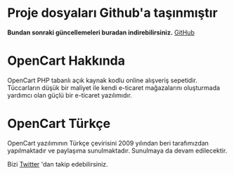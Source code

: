 # Proje dosyaları Github'a taşınmıştır #
**Bundan sonraki güncellemeleri buradan indirebilirsiniz.**
[GitHub](https://github.com/e-piksel/opencart-tr)

# OpenCart Hakkında #
OpenCart PHP tabanlı açık kaynak kodlu online alışveriş sepetidir. Tüccarların düşük bir maliyet ile kendi e-ticaret mağazalarını oluşturmada yardımcı olan güçlü bir e-ticaret yazılımıdır.

# OpenCart Türkçe #
OpenCart yazılımının Türkçe çevirisini 2009 yılından beri tarafımızdan yapılmaktadır ve paylaşıma sunulmaktadır. Sunulmaya da devam edilecektir.

Bizi [Twitter](https://www.twitter.com/epiksel) 'dan takip edebilirsiniz.